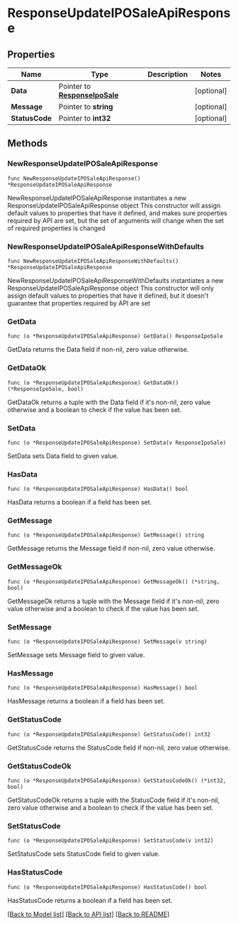 # ResponseUpdateIPOSaleApiResponse

## Properties

Name | Type | Description | Notes
------------ | ------------- | ------------- | -------------
**Data** | Pointer to [**ResponseIpoSale**](ResponseIpoSale.md) |  | [optional] 
**Message** | Pointer to **string** |  | [optional] 
**StatusCode** | Pointer to **int32** |  | [optional] 

## Methods

### NewResponseUpdateIPOSaleApiResponse

`func NewResponseUpdateIPOSaleApiResponse() *ResponseUpdateIPOSaleApiResponse`

NewResponseUpdateIPOSaleApiResponse instantiates a new ResponseUpdateIPOSaleApiResponse object
This constructor will assign default values to properties that have it defined,
and makes sure properties required by API are set, but the set of arguments
will change when the set of required properties is changed

### NewResponseUpdateIPOSaleApiResponseWithDefaults

`func NewResponseUpdateIPOSaleApiResponseWithDefaults() *ResponseUpdateIPOSaleApiResponse`

NewResponseUpdateIPOSaleApiResponseWithDefaults instantiates a new ResponseUpdateIPOSaleApiResponse object
This constructor will only assign default values to properties that have it defined,
but it doesn't guarantee that properties required by API are set

### GetData

`func (o *ResponseUpdateIPOSaleApiResponse) GetData() ResponseIpoSale`

GetData returns the Data field if non-nil, zero value otherwise.

### GetDataOk

`func (o *ResponseUpdateIPOSaleApiResponse) GetDataOk() (*ResponseIpoSale, bool)`

GetDataOk returns a tuple with the Data field if it's non-nil, zero value otherwise
and a boolean to check if the value has been set.

### SetData

`func (o *ResponseUpdateIPOSaleApiResponse) SetData(v ResponseIpoSale)`

SetData sets Data field to given value.

### HasData

`func (o *ResponseUpdateIPOSaleApiResponse) HasData() bool`

HasData returns a boolean if a field has been set.

### GetMessage

`func (o *ResponseUpdateIPOSaleApiResponse) GetMessage() string`

GetMessage returns the Message field if non-nil, zero value otherwise.

### GetMessageOk

`func (o *ResponseUpdateIPOSaleApiResponse) GetMessageOk() (*string, bool)`

GetMessageOk returns a tuple with the Message field if it's non-nil, zero value otherwise
and a boolean to check if the value has been set.

### SetMessage

`func (o *ResponseUpdateIPOSaleApiResponse) SetMessage(v string)`

SetMessage sets Message field to given value.

### HasMessage

`func (o *ResponseUpdateIPOSaleApiResponse) HasMessage() bool`

HasMessage returns a boolean if a field has been set.

### GetStatusCode

`func (o *ResponseUpdateIPOSaleApiResponse) GetStatusCode() int32`

GetStatusCode returns the StatusCode field if non-nil, zero value otherwise.

### GetStatusCodeOk

`func (o *ResponseUpdateIPOSaleApiResponse) GetStatusCodeOk() (*int32, bool)`

GetStatusCodeOk returns a tuple with the StatusCode field if it's non-nil, zero value otherwise
and a boolean to check if the value has been set.

### SetStatusCode

`func (o *ResponseUpdateIPOSaleApiResponse) SetStatusCode(v int32)`

SetStatusCode sets StatusCode field to given value.

### HasStatusCode

`func (o *ResponseUpdateIPOSaleApiResponse) HasStatusCode() bool`

HasStatusCode returns a boolean if a field has been set.


[[Back to Model list]](../README.md#documentation-for-models) [[Back to API list]](../README.md#documentation-for-api-endpoints) [[Back to README]](../README.md)


